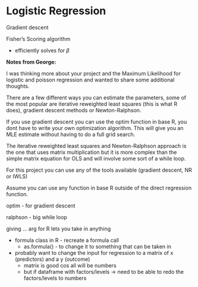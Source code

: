 # Logistic Regression

Gradient descent

Fisher’s Scoring algorithm

- efficiently solves for $\beta$

**Notes from George:**

I was thinking more about your project and the Maximum Likelihood for logistic and poisson regression and wanted to share some additional thoughts.

There are a few different ways you can estimate the parameters, some of the most popular are iterative reweighted least squares (this is what R does), gradient descent methods or Newton-Ralphson.

If you use gradient descent you can use the optim function in base R, you dont have to write your own optimization algorithm. This will give you an MLE estimate without having to do a full grid search.

The iterative reweighted least squares and Newton-Ralphson approach is the one that uses matrix multiplication but it is more complex than the simple matrix equation for OLS and will involve some sort of a while loop.

For this project you can use any of the tools available (gradient descent, NR or IWLS)

Assume you can use any function in base R outside of the direct regression function.

optim - for gradient descent

ralphson - big while loop

giving … arg for R lets you take in anything

- formula class in R - recreate a formula call
    - as.formula() - to change it to something that can be taken in
- probably want to change the input for regression to a matrix of x (predictors) and a y (outcome)
    - matrix is good cos all will be numbers
    - but if dataframe with factors/levels → need to be able to redo the factors/levels to numbers
